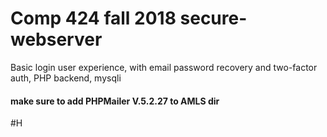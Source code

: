 # Comp 424 fall 2018 secure-webserver
Basic login user experience, with email password recovery and two-factor auth, PHP backend, mysqli
#### make sure to add PHPMailer V.5.2.27 to AMLS dir
#H
